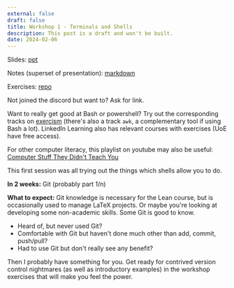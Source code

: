 ```yaml
---
external: false
draft: false
title: Workshop 1 - Terminals and Shells
description: This post is a draft and won't be built.
date: 2024-02-06
---
```


Slides: [ppt](https://uoe-my.sharepoint.com/:p:/g/personal/s1511002_ed_ac_uk/EQdlw2agdAFMlpcqMwuhkTsBzvSBlHROBizPNQn4SEViuA?e=IxV4Y0)

Notes (superset of presentation): [markdown](https://git.ecdf.ed.ac.uk/s1511002/professional-skills-brainstorm/-/blob/main/unix-shells.md)

Exercises: [repo](https://github.com/GLAMS-professional-skills/workshop1-terminals-and-shells)

Not joined the discord but want to? Ask for link.

Want to really get good at Bash or powershell? Try out the corresponding tracks on [exercism](https://exercism.org/) (there's also a track `awk`, a complementary tool if using Bash a lot).
LinkedIn Learning also has relevant courses with exercises (UoE have free access).

For other computer literacy, this playlist on youtube may also be useful: [Computer Stuff They Didn't Teach You](https://www.youtube.com/watch?v=gDXmTJakpT8&list=PL0M0zPgJ3HSesuPIObeUVQNbKqlw5U2Vr)


This first session was all trying out the things which shells allow you to do.

**In 2 weeks:** Git (probably part 1/n)

**What to expect:** Git knowledge is necessary for the Lean course, but is occasionally used to manage LaTeX projects. Or maybe you're looking at developing some non-academic skills. Some Git is good to know.
- Heard of, but never used Git?
- Comfortable with Git but haven't done much other than add, commit, push/pull?
- Had to use Git but don't really see any benefit?

Then I probably have something for you. Get ready for contrived version control nightmares (as well as introductory examples) in the workshop exercises that will make you feel the power.
